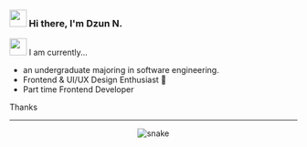 ### <img src="https://raw.githubusercontent.com/MartinHeinz/MartinHeinz/master/wave.gif" width="30px"> Hi there, I'm Dzun N.

<img src="https://github.githubassets.com/images/mona-loading-dark.gif" width="30px"> I am currently...

- an undergraduate majoring in software engineering.
- Frontend & UI/UX Design Enthusiast 💙
- Part time Frontend Developer

Thanks

<hr>

<p align="center">
  <img src="https://raw.githubusercontent.com/dzunn86/dzunn86/output/github-contribution-grid-snake.svg" alt="snake"></center>
</p>
